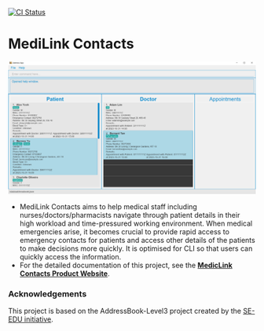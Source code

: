 [![CI Status](https://github.com/se-edu/addressbook-level3/workflows/Java%20CI/badge.svg)](https://github.com/se-edu/addressbook-level3/actions)

# MediLink Contacts

![Ui](docs/images/Ui.png)

* MediLink Contacts aims to help medical staff including nurses/doctors/pharmacists navigate through patient details in
  their high workload and time-pressured working environment. When medical emergencies arise, it becomes crucial to
  provide rapid access to emergency contacts for patients and access other details of the patients to make decisions
  more quickly. It is optimised for CLI so that users can quickly access the information.
* For the detailed documentation of this project, see the
  **[MedicLink Contacts Product Website](https://ay2324s1-cs2103t-t09-3.github.io/tp/)**.

### Acknowledgements

This project is based on the AddressBook-Level3 project created by the [SE-EDU initiative](https://se-education.org).
